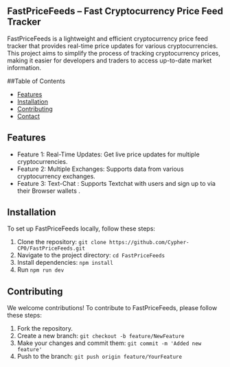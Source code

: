 ## FastPriceFeeds – Fast Cryptocurrency Price Feed Tracker
FastPriceFeeds is a lightweight and efficient cryptocurrency price feed tracker that provides real-time price updates for various cryptocurrencies. This project aims to simplify the process of tracking cryptocurrency prices, making it easier for developers and traders to access up-to-date market information.

##Table of Contents

- [Features](#features)
- [Installation](#installation)
- [Contributing](#contributing)
- [Contact](#contact)

## Features

- Feature 1: 
Real-Time Updates: Get live price updates for multiple cryptocurrencies.
- Feature 2: 
Multiple Exchanges: Supports data from various cryptocurrency exchanges.
- Feature 3: 
Text-Chat : Supports Textchat with users and sign up to via their Browser wallets .

## Installation 
To set up FastPriceFeeds locally, follow these steps: 
1.	Clone the repository:
```git clone https://github.com/Cypher-CP0/FastPriceFeeds.git```
2.	Navigate to the project directory:
```cd FastPriceFeeds```
3.	Install dependencies:
```npm install```
4.	Run
```npm run dev```
## Contributing 
We welcome contributions! To contribute to FastPriceFeeds, please follow these steps: 
1. Fork the repository. 
2. Create a new branch:
	```git checkout -b feature/NewFeature```
3. Make your changes and commit them:
	```git commit -m 'Added new feature'```
4. Push to the branch:
	```git push origin feature/YourFeature```
